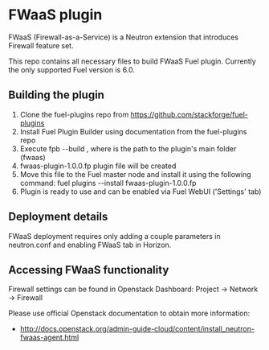 FWaaS plugin
============

FWaaS (Firewall-as-a-Service) is a Neutron extension that introduces Firewall feature set.

This repo contains all necessary files to build FWaaS Fuel plugin.
Currently the only supported Fuel version is 6.0.

Building the plugin
-------------------
1. Clone the fuel-plugins repo from https://github.com/stackforge/fuel-plugins
2. Install Fuel Plugin Builder using documentation from the fuel-plugins repo
3. Execute fpb --build <path>, where <path> is the path to the plugin's main
   folder (fwaas)
4. fwaas-plugin-1.0.0.fp plugin file will be created
5. Move this file to the Fuel master node and install it using
   the following command: fuel plugins --install fwaas-plugin-1.0.0.fp
6. Plugin is ready to use and can be enabled via Fuel WebUI ('Settings' tab)

Deployment details
------------------

FWaaS deployment requires only adding a couple parameters in neutron.conf and
enabling FWaaS tab in Horizon.


Accessing FWaaS functionality
------------------------------
Firewall settings can be found in Openstack Dashboard:
Project -> Network -> Firewall

Please use official Openstack documentation to obtain more information:
- http://docs.openstack.org/admin-guide-cloud/content/install_neutron-fwaas-agent.html
